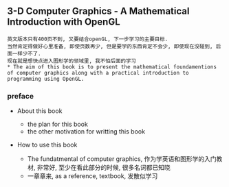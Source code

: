 
## 3-D Computer Graphics - A Mathematical Introduction with OpenGL
    英文版本只有400页不到, 又要结合openGL, 下一步学习的主要目标.
    当然肯定得做好心里准备, 即使页数再少, 但是要学的东西肯定不会少, 即使现在没碰到, 后面一样少不了.
    现在就是想快点进入图形学的领域里, 我不怕后面的学习 
    * The aim of this book is to present the mathematical foundamentions of computer graphics along with a practical introduction to programming using OpenGL.

### preface
- About this book
    * the plan for this book
    * the other motivation for writting this book

- How to use this book
    * The fundatmental of computer graphics, 作为学英语和图形学的入门教材, 非常好, 至少在看此部分的时候, 很多名词都已知晓 
    * 一章章来, as a reference, textbook, 发散似学习
